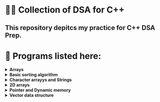 # :man_technologist: Collection of DSA for C++

## This repository depitcs my practice for C++ DSA Prep.

# :floppy_disk: Programs listed here:

<details>
  <summary><b>Arrays</b></summary>
  
  # Programs for Array Datastructure
  
  1. input output update
  2. passing as function
  3. linear search
  4. binary search
  5. array reverse
  6. printing subarrays
  7. printing subarrays
  8. subarray sum I brute foce
  9. subarray prefix sums
  10. Kaden's algorthim subarray sum
  11. vectors
  12. maximun subarray problem special case
  13. lower bound
  14. sorted pair
  15. k rotate array problem
  16. k rotate array optimized

</details>

<details>
  <summary><b>Basic sorting algorithm</b></summary>
  
  # Basic sorting algorithms in C++
  
  1. Bubble sort
  2. optimized bubble sort
  3. insertion sort
  4. selection sort
  5. inbuilt sorting algorithm and comparators
  6. counting sort
  7. problem wit comparator
  8. problem with sorting cartesian points
  9. problem chopsticks
  10. problem defence kingdom

</details>

<details>
  <summary><b>Character arrayys and Strings</b></summary>
  
  # Character arrays and strings
  
  1. Input and output char arrays
  2. input output using cin.get
  3. dgit and spaces counting
  4. cingetline function
  5. cingetline read paragraph
  6. shortest path problem
  7. string, Copy, Compare, Concat function

</details>

<details>
  <summary><b>2D arrays</b></summary>
  
  # 2D Arrays
  
  1. 2D Arrays basics
  2. 2D char arrays
  3. spiral print
  4. problem wave print
  5. stair case searcg
  6. problem mango trees

</details>

<details>
  <summary><b>Pointer and Dynamic memory</b></summary>
  
  # Character arrays and strings
  
  1. adderess of operator
  2. pointers
  3. dereference
  4. pass by reference
  5. pass by reference pointers
  6. dynamic memory allocations
  7. 2D dynamic array

</details>

<details>
  <summary><b>Vector data structure</b></summary>
  
  # Character arrays and strings
  
  1. vector

</details>
